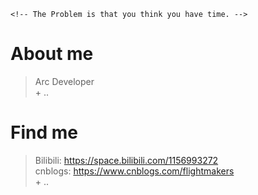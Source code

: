 ```
<!-- The Problem is that you think you have time. -->
```

# About me
> Arc Developer  
> \+ ..

# Find me
> Bilibili: https://space.bilibili.com/1156993272  
> cnblogs: https://www.cnblogs.com/flightmakers  
> \+ ..

